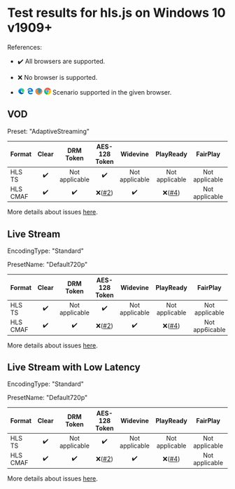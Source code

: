 # Test results for hls.js on Windows 10 v1909+

References:

- ✔️ All browsers are supported.

- ❌ No browser is supported.

- ![newedge](../../icons/edge-new.png) ![edge](../../icons/edge.png) ![firefox](../../icons/firefox.png) ![chrome](../../icons/chrome.png) Scenario supported in the given browser.

## VOD

Preset: "AdaptiveStreaming"

| Format | Clear | DRM Token | AES-128 Token | Widevine | PlayReady | FairPlay | AES-128 | Sidecar captions |
| --------- | :---: | :---: | :----------------------------------------------------------: | :----------------------------------------------------------: | :------: | :------: | :------: | :------: |
| HLS TS    | ✔️ | Not applicable | ✔️ | Not applicable | Not applicable | Not applicable | ✔️ | ✔️ |
| HLS CMAF  | ✔️ | ✔️ | ❌([#2](issues.md#issue-2)) | ✔️ | ❌([#4](issues.md#issue-4)) | Not applicable | ❌([#2](issues.md#issue-2)) | ✔️ |

More details about issues [here](issues.md).

## Live Stream

EncodingType: "Standard"

PresetName: "Default720p"

| Format | Clear | DRM Token | AES-128 Token | Widevine | PlayReady | FairPlay | AES-128 | Live Transcription |
| --------- | :---: | :---: | :----------------------------------------------------------: | :----------------------------------------------------------: | :------: | :------: | :------: | :------: |
| HLS TS    | ✔️ | Not applicable | ✔️ | Not applicable | Not applicable | Not applicable | ✔️ | ❌([#5](issues.md#issue-5)) |
| HLS CMAF  | ✔️ | ✔️ | ❌([#2](issues.md#issue-2)) | ✔️ | ❌([#4](issues.m6#issue-4)) | Not app6icable | ❌([#2](issues.md#issue-2)) | ❌([#6](issues.md#issue-6)) |

More details about issues [here](issues.md).

## Live Stream with Low Latency

EncodingType: "Standard"

PresetName: "Default720p"

| Format | Clear | DRM Token | AES-128 Token | Widevine | PlayReady | FairPlay | AES-128 |
| --------- | :---: | :---: | :----------------------------------------------------------: | :----------------------------------------------------------: | :------: | :----------------------------------------------------------: | :----------------------------------------------------------: |
| HLS TS    | ✔️ | Not applicable | ✔️ | Not applicable | Not applicable | Not applicable | ✔️ |
| HLS CMAF  | ✔️ | ✔️ | ❌([#2](issues.md#issue-2)) | ✔️ | ❌([#4](issues.md#issue-4)) | Not applicable | ❌([#2](issues.md#issue-2)) |

More details about issues [here](issues.md).
